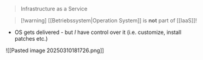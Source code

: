 > Infrastructure as a Service

> [!warning] [[Betriebssystem|Operation System]] is **not** part of [[IaaS]]!

- OS gets delivered - but _I_ have control over it (i.e. customize, install patches etc.)

![[Pasted image 20250310181726.png]]